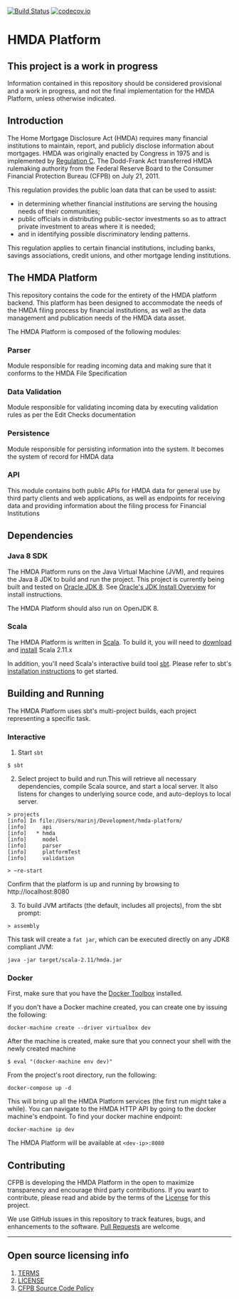 [![Build Status](https://travis-ci.org/cfpb/hmda-platform.svg?branch=master)](https://travis-ci.org/cfpb/hmda-platform) [![codecov.io](https://codecov.io/github/cfpb/hmda-platform/coverage.svg?branch=master)](https://codecov.io/github/cfpb/hmda-platform?branch=master)

# HMDA Platform

## This project is a work in progress

Information contained in this repository should be considered provisional and a work in progress, and not the final implementation for the HMDA Platform, unless otherwise indicated.

## Introduction

The Home Mortgage Disclosure Act (HMDA) requires many financial institutions to maintain, report, and publicly disclose information about mortgages. HMDA was originally enacted by Congress in 1975 and is implemented by [Regulation C](https://www.gpo.gov/fdsys/pkg/CFR-2012-title12-vol8/xml/CFR-2012-title12-vol8-part1003.xml). The Dodd-Frank Act transferred HMDA rulemaking authority from the Federal Reserve Board to the Consumer Financial Protection Bureau (CFPB) on July 21, 2011.

This regulation provides the public loan data that can be used to assist:
* in determining whether financial institutions are serving the housing needs of their communities;
* public officials in distributing public-sector investments so as to attract private investment to areas where it is needed;
* and in identifying possible discriminatory lending patterns.

This regulation applies to certain financial institutions, including banks, savings associations, credit unions, and other mortgage lending institutions.

## The HMDA Platform

This repository contains the code for the entirety of the HMDA platform backend. This platform has been designed to accommodate the needs of the HMDA filing process by financial institutions, as well as the data management and publication needs of the HMDA data asset.

The HMDA Platform is composed of the following modules:

### Parser

Module responsible for reading incoming data and making sure that it conforms to the HMDA File Specification

### Data Validation

Module responsible for validating incoming data by executing validation rules as per the Edit Checks documentation

### Persistence

Module responsible for persisting information into the system. It becomes the system of record for HMDA data

### API

This module contains both public APIs for HMDA data for general use by third party clients and web applications, as well as endpoints for receiving data and providing information about the filing process for Financial Institutions


## Dependencies

### Java 8 SDK

The HMDA Platform runs on the Java Virtual Machine (JVM), and requires the Java 8 JDK to build and run the project. This project is currently being built and tested on [Oracle JDK 8](http://www.oracle.com/technetwork/java/javase/downloads/jdk8-downloads-2133151.html). See [Oracle's JDK Install Overview](http://docs.oracle.com/javase/8/docs/technotes/guides/install/install_overview.html) for install instructions.

The HMDA Platform should also run on OpenJDK 8.

### Scala

The HMDA Platform is written in [Scala](http://www.scala-lang.org/). To build it, you will need to [download](http://www.scala-lang.org/download/) and [install](http://www.scala-lang.org/download/install.html) Scala 2.11.x

In addition, you'll need Scala's interactive build tool [sbt](http://www.scala-sbt.org/0.13/tutorial/index.html). Please refer to sbt's [installation instructions](http://www.scala-sbt.org/0.13/tutorial/Setup.html) to get started.

## Building and Running

The HMDA Platform uses sbt's multi-project builds, each project representing a specific task.

### Interactive

1. Start `sbt`

```shell
$ sbt
```

2. Select project to build and run.This will retrieve all necessary dependencies, compile Scala source, and start a local server. It also listens for changes to underlying source code, and auto-deploys to local server.

```shell
> projects
[info] In file:/Users/marinj/Development/hmda-platform/
[info]     api
[info]   * hmda
[info]     model
[info]     parser
[info]     platformTest
[info]     validation

> ~re-start
```

Confirm that the platform is up and running by browsing to http://localhost:8080

3. To build JVM artifacts (the default, includes all projects), from the sbt prompt:

```shell
> assembly
```

This task will create a `fat jar`, which can be executed directly on any JDK8 compliant JVM:

```shell
java -jar target/scala-2.11/hmda.jar
```


### Docker

First, make sure that you have the [Docker Toolbox](https://www.docker.com/docker-toolbox) installed.

If you don't have a Docker machine created, you can create one by issuing the following:

```shell
docker-machine create --driver virtualbox dev
```

After the machine is created, make sure that you connect your shell with the newly created machine

```shell
$ eval "(docker-machine env dev)"
```

From the project's root directory, run the following:

```shell
docker-compose up -d
```

This will bring up all the HMDA Platform services (the first run might take a while). You can navigate to the HMDA HTTP API by
going to the docker machine's endpoint. To find your docker machine endpoint:

```shell
docker-machine ip dev
```

The HMDA Platform will be available at `<dev-ip>:8080`


## Contributing

CFPB is developing the HMDA Platform in the open to maximize transparency and encourage third party contributions. If you want to contribute, please read and abide by the terms of the [License](LICENSE) for this project.

We use GitHub issues in this repository to track features, bugs, and enhancements to the software. [Pull Requests](https://help.github.com/articles/using-pull-requests/) are welcome



----

## Open source licensing info
1. [TERMS](TERMS.md)
2. [LICENSE](LICENSE)
3. [CFPB Source Code Policy](https://github.com/cfpb/source-code-policy/)


